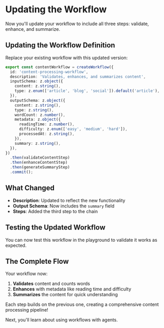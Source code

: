 # Updating the Workflow

Now you'll update your workflow to include all three steps: validate, enhance, and summarize.

## Updating the Workflow Definition

Replace your existing workflow with this updated version:

```typescript
export const contentWorkflow = createWorkflow({
  id: 'content-processing-workflow',
  description: 'Validates, enhances, and summarizes content',
  inputSchema: z.object({
    content: z.string(),
    type: z.enum(['article', 'blog', 'social']).default('article'),
  }),
  outputSchema: z.object({
    content: z.string(),
    type: z.string(),
    wordCount: z.number(),
    metadata: z.object({
      readingTime: z.number(),
      difficulty: z.enum(['easy', 'medium', 'hard']),
      processedAt: z.string(),
    }),
    summary: z.string(),
  }),
})
  .then(validateContentStep)
  .then(enhanceContentStep)
  .then(generateSummaryStep)
  .commit();
```

## What Changed

- **Description**: Updated to reflect the new functionality
- **Output Schema**: Now includes the `summary` field
- **Steps**: Added the third step to the chain

## Testing the Updated Workflow

You can now test this workflow in the playground to validate it works as expected.

## The Complete Flow

Your workflow now:

1. **Validates** content and counts words
2. **Enhances** with metadata like reading time and difficulty
3. **Summarizes** the content for quick understanding

Each step builds on the previous one, creating a comprehensive content processing pipeline!

Next, you'll learn about using workflows with agents.
